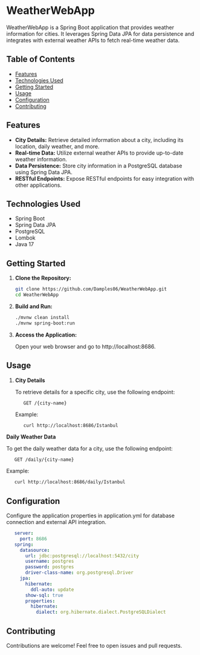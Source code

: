 # WeatherWebApp

WeatherWebApp is a Spring Boot application that provides weather information for cities. It leverages Spring Data JPA for data persistence and integrates with external weather APIs to fetch real-time weather data.

## Table of Contents

- [Features](#features)
- [Technologies Used](#technologies-used)
- [Getting Started](#getting-started)
- [Usage](#usage)
- [Configuration](#configuration)
- [Contributing](#contributing)

## Features

- **City Details:** Retrieve detailed information about a city, including its location, daily weather, and more.
- **Real-time Data:** Utilize external weather APIs to provide up-to-date weather information.
- **Data Persistence:** Store city information in a PostgreSQL database using Spring Data JPA.
- **RESTful Endpoints:** Expose RESTful endpoints for easy integration with other applications.

## Technologies Used

- Spring Boot
- Spring Data JPA
- PostgreSQL
- Lombok
- Java 17

## Getting Started

1. **Clone the Repository:**

   ```bash
   git clone https://github.com/Damples06/WeatherWebApp.git
   cd WeatherWebApp
   ```
   
3. **Build and Run:**

   ```bash
   ./mvnw clean install
   ./mvnw spring-boot:run
   ```
   
5. **Access the Application:**

   Open your web browser and go to http://localhost:8686.

## Usage

1. **City Details**
   
   To retrieve details for a specific city, use the following endpoint:
   
   ```
      GET /{city-name}
   ```
   Example:
   ```bash
      curl http://localhost:8686/Istanbul
   ```
**Daily Weather Data**
   
   To get the daily weather data for a city, use the following endpoint:
   
   ```
      GET /daily/{city-name}
   ```
   
   Example:
   
   ```bash
      curl http://localhost:8686/daily/Istanbul
   ```

 ## Configuration

   Configure the application properties in application.yml for database connection and external API integration.
   
   ```yaml
      server:
        port: 8686
      spring:
        datasource:
          url: jdbc:postgresql://localhost:5432/city
          username: postgres
          password: postgres
          driver-class-name: org.postgresql.Driver
        jpa:
          hibernate:
            ddl-auto: update
          show-sql: true
          properties:
            hibernate:
              dialect: org.hibernate.dialect.PostgreSQLDialect
   ```

## Contributing

   Contributions are welcome! Feel free to open issues and pull requests.
